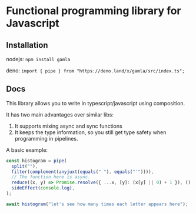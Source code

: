 # Functional programming library for Javascript

## Installation

nodejs: `npm install gamla`

deno: `import { pipe } from "https://deno.land/x/gamla/src/index.ts";`

## Docs

This library allows you to write in typescript/javascript using composition.

It has two main advantages over similar libs:

1. It supports mixing async and sync functions
1. It keeps the type information, so you still get type safety when programming
   in pipelines.

A basic example:

```ts
const histogram = pipe(
  split(""),
  filter(complement(anyjuxt(equals(" "), equals("'")))),
  // The function here is async.
  reduce((x, y) => Promise.resolve({ ...x, [y]: (x[y] || 0) + 1 }), () => ({})),
  sideEffect(console.log),
);

await histogram("let's see how many times each letter appears here");
```
